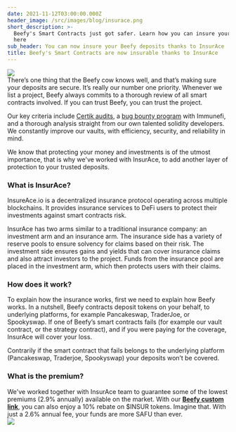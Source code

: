 ```yaml
---
date: 2021-11-12T03:00:00.000Z
header_image: /src/images/blog/insurace.png
short_description: >-
  Beefy's Smart Contracts just got safer. Learn how you can insure your deposits
  here
sub_header: You can now insure your Beefy deposits thanks to InsurAce
title: Beefy's Smart Contracts are now insurable thanks to InsurAce
---
```

![](/src/images/blog/insurace.png)  
There’s one thing that the Beefy cow knows well, and that’s making sure your deposits are secure. It’s really our number one priority. Whenever we list a project, Beefy always commits to a thorough review of all smart contracts involved. If you can trust Beefy, you can trust the project. 

Our key criteria include [Certik audits](https://www.certik.org/projects/beefyfinance), a [bug bounty program](https://immunefi.com/bounty/beefyfinance/) with Immunefi, and a thorough analysis straight from our own talented solidity developers. We constantly improve our vaults, with efficiency, security, and reliability in mind.

We know that protecting your money and investments is of the utmost importance, that is why we've worked with InsurAce, to add another layer of protection to your trusted deposits.

### What is InsurAce?

InsureAce.io is a decentralized insurance protocol operating across multiple blockchains. It provides insurance services to DeFi users to protect their investments against smart contracts risk.

InsurAce has two arms similar to a traditional insurance company: an investment arm and an insurance arm. The insurance side has a variety of reserve pools to ensure solvency for claims based on their risk. The investment side ensures gains and yields that can cover insurance claims and also attract investors to the project. Funds from the insurance pool are placed in the investment arm, which then protects users with their claims.

### How does it work?

To explain how the insurance works, first we need to explain how Beefy works. In a nutshell, Beefy contracts deposit tokens on your behalf, to underlying platforms, for example Pancakeswap, TraderJoe, or Spookyswap. If one of Beefy’s smart contracts fails (for example our vault contract, or the strategy contract), and if you were paying for the coverage, InsurAce will cover your loss.

Contrarily if the smart contract that fails belongs to the underlying platform (Pancakeswap, Traderjoe, Spookyswap) your deposits won’t be covered.

### What is the premium?

We've worked together with InsurAce team to guarantee some of the lowest premiums (2.9% annually) available on the market. With our [**Beefy custom link**](https://app.insurace.io/Insurance/Cart?id=110&chain=BSC&referrer=95244279533280151623141934507761661103282646845), you can also enjoy a 10% rebate on $INSUR tokens. Imagine that. With just a 2.6% annual fee, your funds are more SAFU than ever.  
![](/src/images/blog/image0-1.png)

